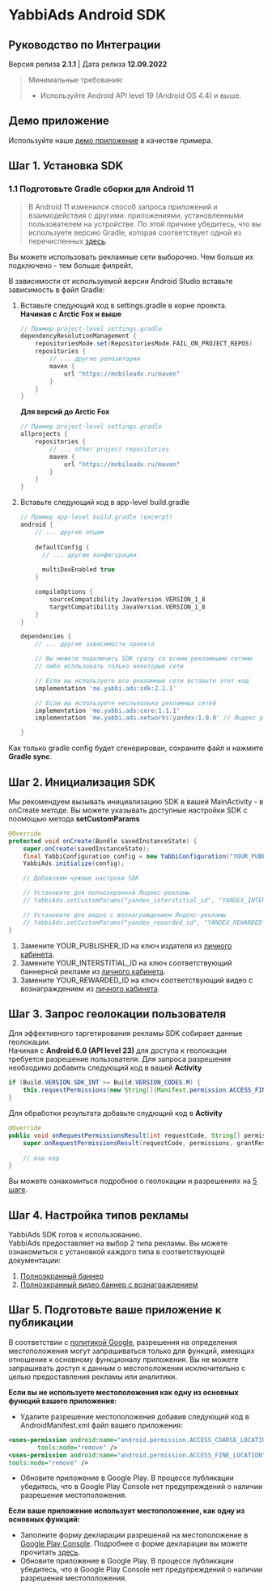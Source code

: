 # YabbiAds Android SDK

## Руководство по Интеграции

Версия релиза **2.1.1** | Дата релиза **12.09.2022**

> Минимальные требования:
>
>* Используйте Android API level 19 (Android OS 4.4) и выше.

## Демо приложение
Используйте наше [демо приложение](https://github.com/YabbiSDKTeam/yabbiads-android-demo) в качестве примера.


## Шаг 1. Установка SDK

### 1.1 Подготовьте Gradle сборки для Android 11
>
>В Android 11 изменился способ запроса приложений и взаимодействия с другими.
приложениями, установленными пользователем на устройстве.
По этой причине убедитесь, что вы используете версию Gradle,
которая соответствует одной из перечисленных [здесь](https://developer.android.com/studio/releases/gradle-plugin#4-0-0).

Вы можете использовать рекламные сети выборочно. Чем больше их подключено - тем больше филрейт.

В зависимости от используемой версии Android Studio вставьте зависимость в файл Gradle:

1. Вставьте следующий код в settings.gradle в корне проекта.  
   **Начиная с Arctic Fox и выше**
    ```gradle
    // Пример project-level settings.gradle
    dependencyResolutionManagement {
        repositoriesMode.set(RepositoriesMode.FAIL_ON_PROJECT_REPOS)
        repositories {
            // ... другие репозитории
            maven {
                url "https://mobileadx.ru/maven"
            }
        }
    }
    ```

   **Для версий до Arctic Fox**
    ```gradle
    // Пример project-level settings.gradle
    allprojects {
        repositories {
            // ... other project repositories
            maven {
                url "https://mobileadx.ru/maven"
            }
        }
    }
    ```


2. Вставьте следующий код в app-level build.gradle
    ```gradle
    // Пример app-level build.gradle (excerpt)
    android {
        // ... другие опции
        
        defaultConfig {
          // ... другие конфигурации
          
          multiDexEnabled true
        }
    
        compileOptions {
            sourceCompatibility JavaVersion.VERSION_1_8
            targetCompatibility JavaVersion.VERSION_1_8
        }
    }
    
    dependencies {
        // ... другие зависимости проекта

        // Вы можете подключить SDK сразу со всеми рекламными сетями
        // либо испльзовать только некоторые сети

        // Если вы используете все рекламные сети вставьте этот код
        implementation 'me.yabbi.ads:sdk:2.1.1'

        // Если вы используете несльколько рекламных сетей
        implementation 'me.yabbi.ads:core:1.1.1'
        implementation 'me.yabbi.ads.networks:yandex:1.0.0' // Яндекс реклама

    }
    ```

Как только gradle config будет сгенерирован, сохраните файл и нажмите **Gradle sync**.

## Шаг 2. Инициализация SDK
Мы рекомендуем вызывать инициализацию SDK в вашей MainActivity - в onCreate методе.
Вы можете указывать доступные настройки SDK с поомощью метода **setCustomParams**

```java
@Override
protected void onCreate(Bundle savedInstanceState) {
    super.onCreate(savedInstanceState);
    final YabbiConfiguration config = new YabbiConfiguration("YOUR_PUBLISHER_ID", "YOUR_INTERSTITIAL_ID", "YOUR_REWARDED_ID");
    YabbiAds.initialize(config);

    // Добавляем нужные настроки SDK

    // Установите для полноэкранной Яндекс-рекламы
    // YabbiAds.setCustomParams("yandex_interstitial_id", "YANDEX_INTERSTITIAL_ID");

    // Установите для видео с вознаграждением Яндекс-рекламы
    // YabbiAds.setCustomParams("yandex_rewarded_id", "YANDEX_REWARDED_ID");
}
```

1. Замените YOUR_PUBLISHER_ID на ключ издателя из [личного кабинета](https://mobileadx.ru).
2. Замените YOUR_INTERSTITIAL_ID на ключ соответствующий баннерной рекламе из [личного кабинета](https://mobileadx.ru).
3. Замените YOUR_REWARDED_ID на ключ соответствующий видео с вознаграждением из [личного кабинета](https://mobileadx.ru).

## Шаг 3. Запрос геолокации пользователя
Для эффективного таргетирования рекламы SDK собирает данные геолокации.  
Начиная с **Android 6.0 (API level 23)** для доступа к геолокации требуется разрешение пользователя.
Для запроса разрешения необходимо добавить следующий код в вашей **Activity**
```java
if (Build.VERSION.SDK_INT >= Build.VERSION_CODES.M) {
    this.requestPermissions(new String[]{Manifest.permission.ACCESS_FINE_LOCATION}, 1);
}
```
Для обработки результата добавьте слудющий код в **Activity**
```java
@Override
public void onRequestPermissionsResult(int requestCode, String[] permissions, int[] grantResults) {
    super.onRequestPermissionsResult(requestCode, permissions, grantResults);
    
    // ваш код
}
```

Вы можете ознакомиться подробнее о геолокации и разрешениях на [5 шаге](Шаг-5.-Подготовьте-ваше-приложение-к-публикации).

## Шаг 4. Настройка типов рекламы
YabbiAds SDK готов к использованию.  
YabbiAds предоставляет на выбор 2 типа рекламы.
Вы можете ознакомиться с установкой каждого типа в соответствующей документации:

1. [Полноэкранный баннер](INTERSTITIAL_DOC.md)
2. [Полноэкранный видео баннер с вознаграждением](REWARDED_VIDEO_DOC.md)

## Шаг 5. Подготовьте ваше приложение к публикации

В соответствии с [политикой Google](https://support.google.com/googleplay/android-developer/answer/9857753?hl=ru), разрешения на определения местоположения могут запрашиваться только для функций, имеющих отношение к основному функционалу приложения. Вы не можете запрашивать доступ к данным о местоположении исключительно с целью предоставления рекламы или аналитики.

**Если вы не используете местоположения как одну из основных функций вашего приложения:**
* Удалите разрешение местоположения добавив следующий код в AndroidManifest.xml файл вашего приложения:
```xml
<uses-permission android:name="android.permission.ACCESS_COARSE_LOCATION"
        tools:node="remove" />
<uses-permission android:name="android.permission.ACCESS_FINE_LOCATION"
tools:node="remove" />
```
* Обновите приложение в Google Play. В процессе публикации убедитесь, что в Google Play Console нет предупреждений о наличии разрешения местоположения.

**Если ваше приложение использует местоположение, как одну из основных функций:**
* Заполните форму декларации разрешений на местоположение в [Google Play Console](https://play.google.com/console/u/0/developers/app/app-content/permission-declarations). Подробнее о форме декларации вы можете прочитать [здесь](https://support.google.com/googleplay/android-developer/answer/9799150?hl=en#zippy=%2Cwhere-do-i-find-the-declaration).
* Обновите приложение в Google Play. В процессе публикации убедитесь, что в Google Play Console нет предупреждений о наличии разрешения местоположения.
